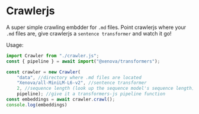# Crawlerjs

A super simple crawling embdder for `.md` files. Point crawlerjs where your `.md` files are, give crawlerjs a `sentence transformer` and watch it go!


Usage:
```js
import Crawler from "./crawler.js";
const { pipeline } = await import("@xenova/transformers");

const crawler = new Crawler(
    "data", //directory where .md files are located
    "Xenova/all-MiniLM-L6-v2", //sentence transformer
    2, //sequence length (look up the sequence model's sequence length)
    pipeline); //give it a transformers-js pipeline function
const embeddings = await crawler.crawl();
console.log(embeddings)

```
